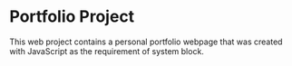# Portfolio Project

This web project contains a personal portfolio webpage that was created with JavaScript as the requirement of system block. 
